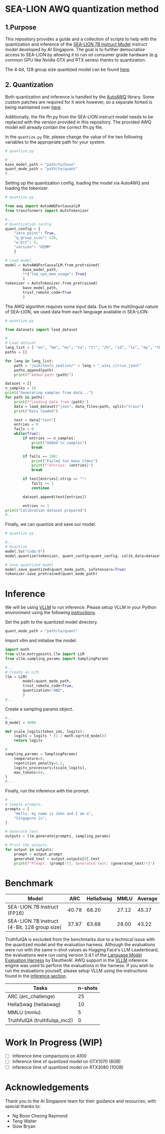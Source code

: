 # SEA-LION AWQ quantization method
## 1.Purpose

This repository provides a guide and a collection of scripts to help with the quantization and inference of the [SEA-LION 7B Instruct Model](https://huggingface.co/aisingapore/sea-lion-7b-instruct) instruct model developed by AI Singapore. The goal is to further democratise access to SEA-LION by allowing it to run on consumer grade hardware (e.g. common GPU like Nvidia GTX and RTX series) thanks to quantization.

The 4-bit, 128 group size quantized model can be found [here]().

## 2. Quantization 
Both quantization and inference is handled by the [AutoAWQ](https://github.com/casper-hansen/AutoAWQ) library. Some custom patches are required for it work however, so a separate forked is being maintained over [here](https://github.com/caviato/AutoAWQ). 

Additionally, the file ffn.py from the SEA-LION instruct model needs to be replaced with the version provided in this repository. The provided AWQ model will already contain the correct ffn.py file. 

In the `quantize.py` file, please change the value of the two following variables to the appropriate path for your system.

```python
# quantize.py

# ...
base_model_path = "path/to/base"
quant_mode_path = "path/to/quant"
#...
```
Setting up the quantization config, loading the model via AutoAWQ and loading the tokenizer.
```python
# quantize.py

from awq import AutoAWQForCausalLM
from transformers import AutoTokenizer

#...
# Quantization config
quant_config = {
    "zero_point": True,
    "q_group_size": 128,
    "w_bit": 4,
    "version": "GEMM"
    }

# Load model
model = AutoAWQForCausalLM.from_pretrained(
        base_model_path,
        **{"low_cpu_mem_usage": True}
        )
tokenizer = AutoTokenizer.from_pretrained(
        base_model_path,
        trust_remote_code=True
        )
```
The AWQ algorithm requires some input data. Due to the multilingual nature of SEA-LION, we used data from each language available in SEA-LION.
```python
# quantize.py

from datasets import load_dataset

# ...
# Load dataset
lang_list = [ "en", "km", "ms", "ta", "tl", "zh", "id", "lo", "my", "th", "vi" ]
paths = []

for lang in lang_list:
    path = "/wikitexts_sealion/" + lang + "_wiki_cirrus.jsonl"
    paths.append(path)
    print(f"Added path {path}")

dataset = []
n_samples = 16
print("Generating samples from data...")
for path in paths:
    print(f"Loading data from {path}")
    data = load_dataset("json", data_files=path, split="train")
    print("Data loaded")

    text = data["text"]
    entries = 0
    fails = 0
    while(True):
        if entries == n_samples:
            print("Added to samples")
            break

        if fails == 100:
            print("Failed too many times")
            print(f"entries: {entries}")
            break

        if text[entries].strip == "":
            fails += 1
            continue

        dataset.append(text[entries])

        entries += 1
print("Calibration dataset prepared")
#...
```
Finally, we can quantize and save our model.
```python
# quantize.py

#...
# Quantize
model.to("cuda:0")
model.quantize(tokenizer, quant_config=quant_config, calib_data=dataset)

# Save quantized model
model.save_quantized(quant_mode_path, safetensors=True)
tokenizer.save_pretrained(quant_mode_path)
```
# Inference
We will be using [VLLM](https://github.com/vllm-project/vllm/tree/v0.2.6) to run inference. Please setup VLLM in your Python environment using the following [instructions](https://github.com/aisingapore/sealion/tree/vllm/vllm).

Set the path to the quantized model directory. 
```python
quant_mode_path = "path/to/quant"
```
Import vllm and initialise the model. 
```python
import math
from vllm.entrypoints.llm import LLM
from vllm.sampling_params import SamplingParams

#...
# Create an LLM.
llm = LLM(
        model=quant_mode_path,
        trust_remote_code=True,
        quantization="AWQ",
        )
#...
```
Create a sampling params object.
```python
#...
d_model = 4096

def scale_logits(token_ids, logits):
    logits = logits * (1 / math.sqrt(d_model))
    return logits

# 
sampling_params = SamplingParams(
    temperature=0,
    repetition_penalty=1.2,
    logits_processors=[scale_logits],
    max_tokens=64,
)
#...
```
Finally, run the inference with the prompt.
```python
# ...
# Sample prompts.
prompts = [
    "Hello, my name is John and I am a",
    "Singapore is",
]

# Generate text
outputs = llm.generate(prompts, sampling_params)

# Print the outputs.
for output in outputs:
    prompt = output.prompt
    generated_text = output.outputs[0].text
    print(f"Prompt: {prompt!r}, Generated text: {generated_text!r}")
```
# Benchmark

| Model                                        | ARC   | HellaSwag | MMLU  | Average |
| -------------------------------------------- | ----- | --------- | ----- | ------- |
| SEA-LION 7B Instruct (FP16)                  | 40.78 | 68.20     | 27.12 | 45.37   |
| SEA-LION 7B Instruct (4-Bit, 128 group size) | 37.97 | 63.68     | 28.00 | 43.22   |

TruthfulQA is excluded from the benchmarks due to a technical issue with the quantized model and the evaluation harness. 
Although the evaluations were run with the same n-shot values as Hugging Face's LLM Leaderboard, the evaluations were run using version 0.4.1 of the [Language Model Evaluation Harness](https://github.com/EleutherAI/lm-evaluation-harness/tree/v0.4.1) by EleutherAI. AWQ support in the [VLLM](https://github.com/vllm-project/vllm/tree/v0.2.6) inference engine was used to perform the evaluations in the harness. If you wish to run the evaluations yourself, please setup VLLM using the instructions found in the [inference section](#inference).

| Tasks                       | n-shots |
| --------------------------- | ------- |
| ARC (arc_challenge)         | 25      |
| HellaSwag (hellaswag)       | 10      |
| MMLU (mmlu)                 | 5       |
| TruthfulQA (truthfulqa_mc2) | 0       |

# Work In Progress (WIP)

- [ ] Inference time comparisons on A100
- [ ] Inference time of quantized model on GTX1070 (8GB)
- [ ] Inference time of quantized model on RTX3080 (10GB)

# Acknowledgements

Thank you to the AI Singapore team for their guidance and resources, with special thanks to:

- Ng Boon Cheong Raymond
- Teng Walter
- Siow Bryan
